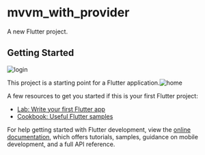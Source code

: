 # mvvm_with_provider

A new Flutter project.

## Getting Started
![login](https://github.com/user-attachments/assets/e4196f91-d879-4ca4-a4ea-fae9c82e98a2)

This project is a starting point for a Flutter application.![home](https://github.com/user-attachments/assets/df7e5d77-6a9d-4a28-ae4f-e422e5b65f23)


A few resources to get you started if this is your first Flutter project:

- [Lab: Write your first Flutter app](https://docs.flutter.dev/get-started/codelab)
- [Cookbook: Useful Flutter samples](https://docs.flutter.dev/cookbook)

For help getting started with Flutter development, view the
[online documentation](https://docs.flutter.dev/), which offers tutorials,
samples, guidance on mobile development, and a full API reference.
